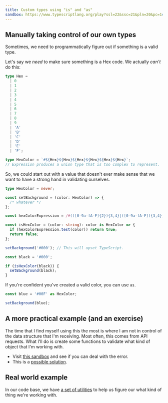 ```yaml
---
title: Custom types using "is" and "as"
sandbox: https://www.typescriptlang.org/play?ssl=22&ssc=21&pln=20&pc=1#code/C4TwDgpgBAEhAeBhA9gG2QJygXigOwgDcIMBuAKHIGNk8BnYKOiYAIQEMqBrAcw2QCueACY4oAChroMALlgIU0gJQ4AfFADeUAPQAqKAHcAFu2BESUXdqgBfSjXqMjCtJgCi8MBgh06AS1oxbQBicXEAbQAGAFoATnZogDMAQWiAMQBdDQAmGyUNAGYAGgAWGwAfCJj4pNTM-OKypW0KaloGKD86OCRXLFxJPrkGDD88HiU5KUxOunle6TVNcihVzsSJZwX3T29fALwAOjMGQeUVb2ABDDwoYAwBCAo1qEvr28T2VGYKO3JtazMNicXj8ITCcQAcmCkVhkKUrQcHQARqgQWJobDIpDWn4NuIuj1FJhxKiQUoVBoVmsgRxuHxBCJSWjuEpyH8kYxUY8MTDImlIVB2HMiX1WrSQQzwczHgigA
---
```


## Manually taking control of our own types

Sometimes, we need to programmatically figure out if something is a valid type.

Let's say we _need_ to make sure something is a Hex code. We actually _can't_ do this:

```ts
type Hex =
  | 0
  | 1
  | 2
  | 3
  | 4
  | 5
  | 6
  | 7
  | 8
  | 9
  | 'A'
  | 'B'
  | 'C'
  | 'D'
  | 'E'
  | 'F';

type HexColor = `#${Hex}${Hex}${Hex}${Hex}${Hex}${Hex}`;
// Expression produces a union type that is too complex to represent.
```

So, we could start out with a value that doesn't ever make sense that we want to have a strong hand in validating ourselves.

```ts
type HexColor = never;

const setBackground = (color: HexColor) => {
  /* whatever */
};

const hexColorExpression = /#(([0-9a-fA-F]{2}){3,4}|([0-9a-fA-F]){3,4})/;

const isHexColor = (color: string): color is HexColor => {
  if (hexColorExpression.test(color)) return true;
  return false;
};

setBackground('#000'); // This will upset TypeScript.

const black = '#000';

if (isHexColor(black)) {
  setBackground(black);
}
```

If you're confident you've created a valid color, you can use `as`.

```ts
const blue = '#00F' as HexColor;

setBackground(blue);
```

## A more practical example (and an exercise)

The time that I find myself using this the most is where I am not in control of the data structure that I'm receiving. Most often, this comes from API requests. What I'll do is create some functions to validate what kind of object that I'm working with.

- Visit [this sandbox][exercise] and see if you can deal with the error.
- This is a [possible solution][solution].

## Real world example

In our code base, we have [a set of utilities][example] to help us figure our what kind of thing we're working with.

[exercise]: https://www.typescriptlang.org/play?ssl=40&ssc=4&pln=1&pc=1#code/C4TwDgpgBAgmCWBRATsg9sqBeKBvAUFEVAM7ACGwAriQPwBcUAdlQLYBGEyA3IcV+mSMyyeEwDmvAL758oSFABCAGzTiACmjIAlCCTBomJaDgLEoBsozPniweMGURhwURN63i7NABMQLt0k+IhkZfABjQzIocQhgADF0Vjh4bChyEhAmcKgACggmHwMxYACxcQBKRnUk+GMAHhSUQSgAHyVVDS1gXX0oiAA+bCGbIlcQPGDbSKNgKGQ9AyMTdIB3cgcoADM48IALfMLipmAKj08oeC28gEIFvuWAOjQAawr5uKpkJkmL2zJKDRGPclsZHgDqCQADRTP4CDDAxb9cEUSEAFQgAA9gLDiDI-jNogArEiGNIg5Ekwy5M64ogLajfKBUpjnEJQcKUfZ5eFCKBUJgvJhoVZMd6jWxXHmoDCXWbkbIQNDXZoYcV02wMr4-CV-cy8xi8x6sPQkcixDXmfEXa2eLVM3UXA1QADkAGU0CbgHtylB2OQfFA9uQwJAmBAfC6NbaoKFeBEonMFoUuGlcpZSh01JodEjlu8sCMpoS0E5Hp1091aWFCUm88Y0rEEkkUrkXQB6DMkdsARgATABmF0VR7egqV6KF37EZM+LgT074KRnIA
[solution]: https://www.typescriptlang.org/play?#code/C4TwDgpgBAgmCWBRATsg9sqBeKBvAUFEVAM7ACGwAriQPwBcUAdlQLYBGEyA3IcV+mSMyyeEwDmvAL758oSFABCAGzTiACmjIAlCCTBomJaDgLEoBsozPniweMGURhwURN63i7NABMQLt0k+IhkZfABjQzIocQhgADF0Vjh4bChyEhAmcKgACggmHwMxYACxcQBKRnUk+GMAHhSUQSgAHyVVDS1gXX0oiAA+bCGbIlcQPGDbSKNgKGQ9AyMTdIB3cgcoADM48IALfMLipmAKj08oeC28gEIFvuWAOjQAawr5uKpkJkmL2zJKDRGPclsZHgDqCQADRTP4CDDAxb9cEUSEAFQgAA9gLDiDI-jNogArEiGNIg5Ekwy5M64ogLajfKBUpjnEJQcKUfZ5eFCKBUJgvJhoVZMd6jWxXHmoDCXWbkbIQNDXZoYcV02wMr4-CV-cy8xi8x6sPQkcixDXmfEXa2eLVM3UXA1QADkAGU0CbgHtylB2OQfFA9uQwJAmBAfC6NbaoKFeBEonMFoUuGlcpZSh01JodEjlu8sCMpoS0E5Hp1091aWFCXM6ips900xTloxdJFkD56gqQFD0kwQAMqh8HsZLiQs11c6OTEXzFLcnc88Z3vafltyMpjGzLtdcvIldcW2OblgcC60OwiRBwsAXavPkyN1uIDuF0uZ48Mw-GevN9upjXKBXCoV98BrRMR1BFZYgSJIUlyF0AHoMxIJCAEYACYAGZ70eb0CkraJC1+YgF3rToc2AIjTgfFNkBoipwLOIA
[example]: https://github.com/temporalio/ui/blob/main/src/lib/utilities/is.ts
